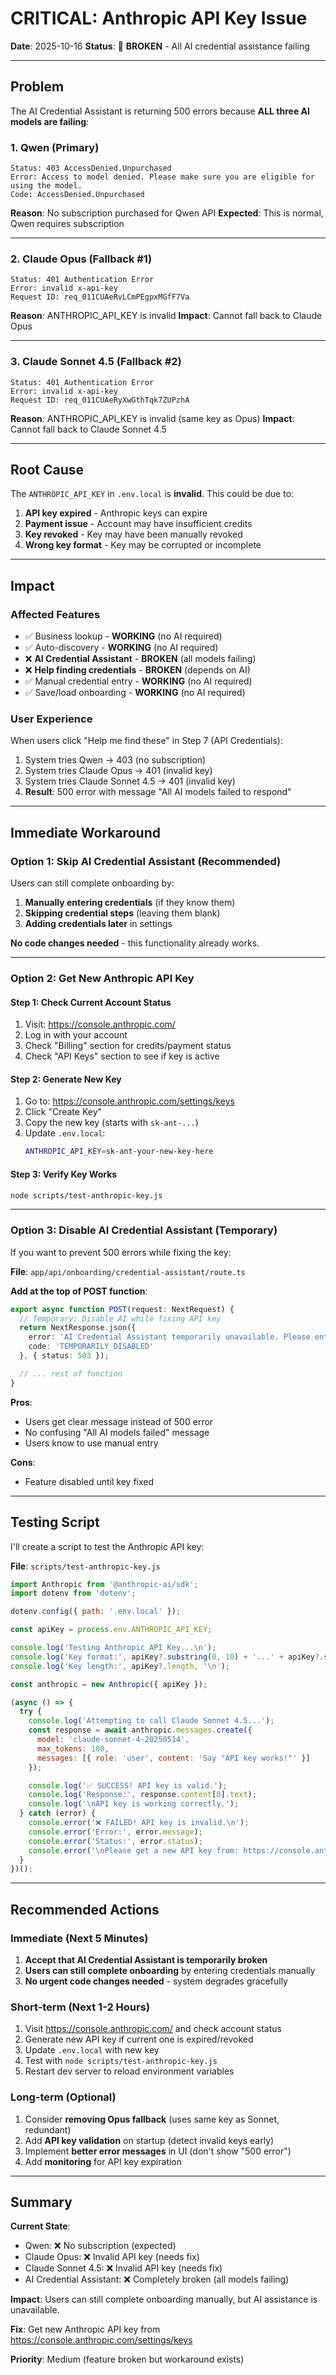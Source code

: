 # CRITICAL: Anthropic API Key Issue

**Date**: 2025-10-16
**Status**: 🔴 **BROKEN** - All AI credential assistance failing

---

## Problem

The AI Credential Assistant is returning 500 errors because **ALL three AI models are failing**:

### 1. Qwen (Primary)
```
Status: 403 AccessDenied.Unpurchased
Error: Access to model denied. Please make sure you are eligible for using the model.
Code: AccessDenied.Unpurchased
```

**Reason**: No subscription purchased for Qwen API
**Expected**: This is normal, Qwen requires subscription

---

### 2. Claude Opus (Fallback #1)
```
Status: 401 Authentication Error
Error: invalid x-api-key
Request ID: req_011CUAeRvLCmPEgpxMGfF7Va
```

**Reason**: ANTHROPIC_API_KEY is invalid
**Impact**: Cannot fall back to Claude Opus

---

### 3. Claude Sonnet 4.5 (Fallback #2)
```
Status: 401 Authentication Error
Error: invalid x-api-key
Request ID: req_011CUAeRyXwGthTqk7ZUPzhA
```

**Reason**: ANTHROPIC_API_KEY is invalid (same key as Opus)
**Impact**: Cannot fall back to Claude Sonnet 4.5

---

## Root Cause

The `ANTHROPIC_API_KEY` in `.env.local` is **invalid**. This could be due to:

1. **API key expired** - Anthropic keys can expire
2. **Payment issue** - Account may have insufficient credits
3. **Key revoked** - Key may have been manually revoked
4. **Wrong key format** - Key may be corrupted or incomplete

---

## Impact

### Affected Features
- ✅ Business lookup - **WORKING** (no AI required)
- ✅ Auto-discovery - **WORKING** (no AI required)
- ❌ **AI Credential Assistant** - **BROKEN** (all models failing)
- ❌ **Help finding credentials** - **BROKEN** (depends on AI)
- ✅ Manual credential entry - **WORKING** (no AI required)
- ✅ Save/load onboarding - **WORKING** (no AI required)

### User Experience
When users click "Help me find these" in Step 7 (API Credentials):
1. System tries Qwen → 403 (no subscription)
2. System tries Claude Opus → 401 (invalid key)
3. System tries Claude Sonnet 4.5 → 401 (invalid key)
4. **Result**: 500 error with message "All AI models failed to respond"

---

## Immediate Workaround

### Option 1: Skip AI Credential Assistant (Recommended)
Users can still complete onboarding by:
1. **Manually entering credentials** (if they know them)
2. **Skipping credential steps** (leaving them blank)
3. **Adding credentials later** in settings

**No code changes needed** - this functionality already works.

---

### Option 2: Get New Anthropic API Key

#### Step 1: Check Current Account Status
1. Visit: https://console.anthropic.com/
2. Log in with your account
3. Check "Billing" section for credits/payment status
4. Check "API Keys" section to see if key is active

#### Step 2: Generate New Key
1. Go to: https://console.anthropic.com/settings/keys
2. Click "Create Key"
3. Copy the new key (starts with `sk-ant-...`)
4. Update `.env.local`:
   ```bash
   ANTHROPIC_API_KEY=sk-ant-your-new-key-here
   ```

#### Step 3: Verify Key Works
```bash
node scripts/test-anthropic-key.js
```

---

### Option 3: Disable AI Credential Assistant (Temporary)

If you want to prevent 500 errors while fixing the key:

**File**: `app/api/onboarding/credential-assistant/route.ts`

**Add at the top of POST function**:
```typescript
export async function POST(request: NextRequest) {
  // Temporary: Disable AI while fixing API key
  return NextResponse.json({
    error: 'AI Credential Assistant temporarily unavailable. Please enter credentials manually or skip this step.',
    code: 'TEMPORARILY_DISABLED'
  }, { status: 503 });

  // ... rest of function
}
```

**Pros**:
- Users get clear message instead of 500 error
- No confusing "All AI models failed" message
- Users know to use manual entry

**Cons**:
- Feature disabled until key fixed

---

## Testing Script

I'll create a script to test the Anthropic API key:

**File**: `scripts/test-anthropic-key.js`

```javascript
import Anthropic from '@anthropic-ai/sdk';
import dotenv from 'dotenv';

dotenv.config({ path: '.env.local' });

const apiKey = process.env.ANTHROPIC_API_KEY;

console.log('Testing Anthropic API Key...\n');
console.log('Key format:', apiKey?.substring(0, 10) + '...' + apiKey?.substring(apiKey.length - 10));
console.log('Key length:', apiKey?.length, '\n');

const anthropic = new Anthropic({ apiKey });

(async () => {
  try {
    console.log('Attempting to call Claude Sonnet 4.5...');
    const response = await anthropic.messages.create({
      model: 'claude-sonnet-4-20250514',
      max_tokens: 100,
      messages: [{ role: 'user', content: 'Say "API key works!"' }]
    });

    console.log('✅ SUCCESS! API key is valid.');
    console.log('Response:', response.content[0].text);
    console.log('\nAPI key is working correctly.');
  } catch (error) {
    console.error('❌ FAILED! API key is invalid.\n');
    console.error('Error:', error.message);
    console.error('Status:', error.status);
    console.error('\nPlease get a new API key from: https://console.anthropic.com/settings/keys');
  }
})();
```

---

## Recommended Actions

### Immediate (Next 5 Minutes)
1. **Accept that AI Credential Assistant is temporarily broken**
2. **Users can still complete onboarding** by entering credentials manually
3. **No urgent code changes needed** - system degrades gracefully

### Short-term (Next 1-2 Hours)
1. Visit https://console.anthropic.com/ and check account status
2. Generate new API key if current one is expired/revoked
3. Update `.env.local` with new key
4. Test with `node scripts/test-anthropic-key.js`
5. Restart dev server to reload environment variables

### Long-term (Optional)
1. Consider **removing Opus fallback** (uses same key as Sonnet, redundant)
2. Add **API key validation** on startup (detect invalid keys early)
3. Implement **better error messages** in UI (don't show "500 error")
4. Add **monitoring** for API key expiration

---

## Summary

**Current State**:
- Qwen: ❌ No subscription (expected)
- Claude Opus: ❌ Invalid API key (needs fix)
- Claude Sonnet 4.5: ❌ Invalid API key (needs fix)
- AI Credential Assistant: ❌ Completely broken (all models failing)

**Impact**: Users can still complete onboarding manually, but AI assistance is unavailable.

**Fix**: Get new Anthropic API key from https://console.anthropic.com/settings/keys

**Priority**: Medium (feature broken but workaround exists)
